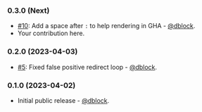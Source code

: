 ### 0.3.0 (Next)

* [#10](https://github.com/dblock/ruby-link-checker/pull/10): Add a space after `:` to help rendering in GHA - [@dblock](https://github.com/dblock).
* Your contribution here.

### 0.2.0 (2023-04-03)

* [#5](https://github.com/dblock/ruby-link-checker/pull/5): Fixed false positive redirect loop - [@dblock](https://github.com/dblock).

### 0.1.0 (2023-04-02)

* Initial public release - [@dblock](https://github.com/dblock).
